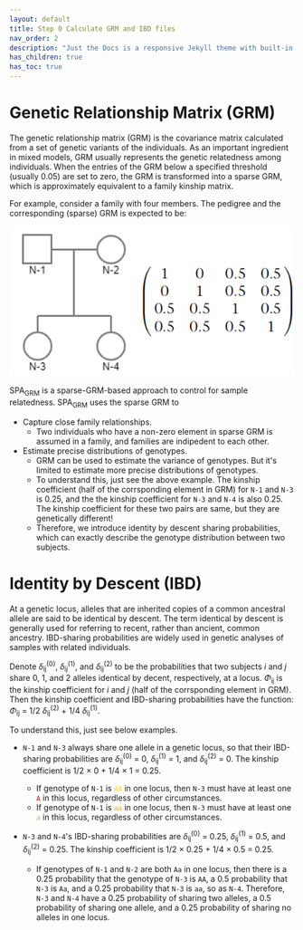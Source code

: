 ```yaml
---
layout: default
title: Step 0 Calculate GRM and IBD files
nav_order: 2
description: "Just the Docs is a responsive Jekyll theme with built-in search that is easily customizable and hosted on GitHub Pages."
has_children: true
has_toc: true
---
```


<head>
    <script src="https://cdn.mathjax.org/mathjax/latest/MathJax.js?config=TeX-AMS-MML_HTMLorMML" type="text/javascript"></script>
    <script type="text/x-mathjax-config">
        MathJax.Hub.Config({
            tex2jax: {
            skipTags: ['script', 'noscript', 'style', 'textarea', 'pre'],
            inlineMath: [['$','$']]
            }
        });
    </script>
</head>

# **Genetic Relationship Matrix (GRM)**

The genetic relationship matrix (GRM) is the covariance matrix calculated from a set of genetic variants of the individuals. As an important ingredient in mixed models, GRM usually represents the genetic relatedness among individuals. When the entries of the GRM below a specified threshold (usually 0.05) are set to zero, the GRM is transformed into a sparse GRM, which is approximately equivalent to a family kinship matrix.

For example, consider a family with four members. The pedigree and the corresponding (sparse) GRM is expected to be:

![GRM](https://raw.githubusercontent.com/Fantasy-XuHe/SPAGRM.github.io/main/docs/assets/images/GRM.png)

SPA<sub>GRM</sub> is a sparse-GRM-based approach to control for sample relatedness. SPA<sub>GRM</sub> uses the sparse GRM to 
- Capture close family relationships.
  - Two individuals who have a non-zero element in sparse GRM is assumed in a family, and families are indipedent to each other.
- Estimate precise distributions of genotypes.
  - GRM can be used to estimate the variance of genotypes. But it's limited to estimate more precise distributions of genotypes.
  - To understand this, just see the above example. The kinship coefficient (half of the corrsponding element in GRM) for `N-1` and `N-3` is 0.25, and the the kinship coefficient for `N-3` and `N-4` is also 0.25. The kinship coefficient for these two pairs are same, but they are genetically different!
  - Therefore, we introduce identity by descent sharing probabilities, which can exactly describe the genotype distribution between two subjects.

# **Identity by Descent (IBD)**

At a genetic locus, alleles that are inherited copies of a common ancestral allele are said to be identical by descent. The term identical by descent is
generally used for referring to recent, rather than ancient, common ancestry. IBD-sharing probabilities are widely used in genetic analyses of samples with related individuals. 

Denote $\delta$<sub>ij</sub><sup>(0)</sup>, $\delta$<sub>ij</sub><sup>(1)</sup>, and $\delta$<sub>ij</sub><sup>(2)</sup> to be the probabilities that two subjects _i_ and _j_ share 0, 1, and 2 alleles identical by decent, respectively, at a locus. $\Phi$<sub>ij</sub> is the kinship coefficient for _i_ and _j_ (half of the corrsponding element in GRM). Then the kinship coefficient and IBD-sharing probabilities have the function: $\Phi$<sub>ij</sub> = 1/2 $\delta$<sub>ij</sub><sup>(2)</sup> + 1/4 $\delta$<sub>ij</sub><sup>(1)</sup>.

To understand this, just see below examples.

- `N-1` and `N-3` always share one allele in a genetic locus, so that their IBD-sharing probabilities are $\delta$<sub>ij</sub><sup>(0)</sup> = 0, $\delta$<sub>ij</sub><sup>(1)</sup> = 1, and $\delta$<sub>ij</sub><sup>(2)</sup> = 0. The kinship coefficient is 1/2 $\times$ 0 + 1/4 $\times$ 1 = 0.25.
  - If genotype of `N-1` is <code style="color : gold">AA</code> in one locus, then `N-3` must have at least one <code style="color : red">A</code> in this locus, regardless of other circumstances.
  - If genotype of `N-1` is <code style="color : orange">aa</code> in one locus, then `N-3` must have at least one <code style="color : orange">a</code> in this locus, regardless of other circumstances.

- `N-3` and `N-4`'s IBD-sharing probabilities are $\delta$<sub>ij</sub><sup>(0)</sup> = 0.25, $\delta$<sub>ij</sub><sup>(1)</sup> = 0.5, and $\delta$<sub>ij</sub><sup>(2)</sup> = 0.25. The kinship coefficient is 1/2 $\times$ 0.25 + 1/4 $\times$ 0.5 = 0.25.
  - If genotypes of `N-1` and `N-2` are both `Aa` in one locus, then there is a 0.25 probability that the genotype of `N-3` is `AA`, a 0.5 probability that `N-3` is `Aa`, and a 0.25 probability that `N-3` is `aa`, so as `N-4`. Therefore, `N-3` and `N-4` have a 0.25 probability of sharing two alleles, a 0.5 probability of sharing one allele, and a 0.25 probability of sharing no alleles in one locus.
